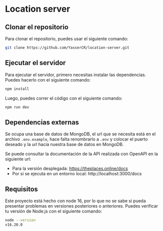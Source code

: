 # Location server

## Clonar el repositorio

Para clonar el repositorio, puedes usar el siguiente comando:

```bash
git clone https://github.com/YasserCR/location-server.git
```

## Ejecutar el servidor
Para ejecutar el servidor, primero necesitas instalar las dependencias. Puedes hacerlo con el siguiente comando:

```bash
npm install
```

Luego, puedes correr el código con el siguiente comando:

```bash
npm run dev
```

## Dependencias externas

Se ocupa una base de datos de MongoDB, el url que se necesita está
en el archivo `.env.example`, hace falta renombrarlo a `.env` y colocar el puerto deseado y la url hacia nuestra base de datos en 
MongoDB.

Se puede consultar la documentación de la API realizada con OpenAPI en la siguiente url:
* Para la versión desplegada: https://theplaces.online/docs
* Por si se ejecuta en un entorno local: http://localhost:3000/docs


## Requisitos

Este proyecto está hecho con node 16, por lo que no se sabe si pueda presentar problemas en versiones posteriores o anteriores. Puedes verificar tu versión de Node.js con el siguiente comando:

```bash
node --version
v16.20.0
 

